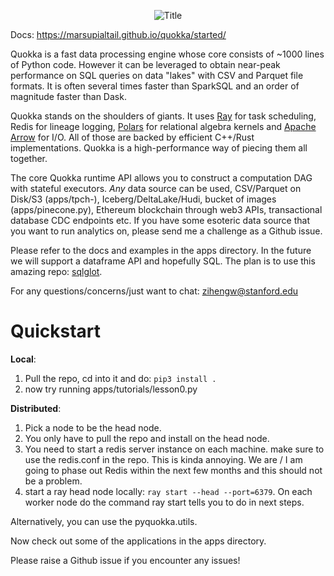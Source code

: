 <p align="center">
  <img src="https://github.com/marsupialtail/quokka/blob/master/docs/quokka-banner.png?raw=true" alt="Title"/>
</p>

Docs: https://marsupialtail.github.io/quokka/started/

Quokka is a fast data processing engine whose core consists of ~1000 lines of Python code. However it can be leveraged to obtain near-peak performance on SQL queries on data "lakes" with CSV and Parquet file formats. It is often several times faster than SparkSQL and an order of magnitude faster than Dask.

Quokka stands on the shoulders of giants. It uses [Ray](https://github.com/ray-project/ray) for task scheduling, Redis for lineage logging, [Polars](https://github.com/pola-rs/polars) for relational algebra kernels and [Apache Arrow](https://github.com/apache/arrow) for I/O. All of those are backed by efficient C++/Rust implementations. Quokka is a high-performance way of piecing them all together.

The core Quokka runtime API allows you to construct a computation DAG with stateful executors. *Any* data source can be used, CSV/Parquet on Disk/S3 (apps/tpch-), Iceberg/DeltaLake/Hudi, bucket of images (apps/pinecone.py), Ethereum blockchain through web3 APIs, transactional database CDC endpoints etc. If you have some esoteric data source that you want to run analytics on, please send me a challenge as a Github issue. 

Please refer to the docs and examples in the apps directory. In the future we will support a dataframe API and hopefully SQL. The plan is to use this amazing repo: [sqlglot](https://github.com/tobymao/sqlglot).

For any questions/concerns/just want to chat: zihengw@stanford.edu

# Quickstart

**Local**: 
1) Pull the repo, cd into it and do:
```pip3 install .```
2) now try running apps/tutorials/lesson0.py

**Distributed**:
1) Pick a node to be the head node.
2) You only have to pull the repo and install on the head node.
3) You need to start a redis server instance on each machine. make sure to use the redis.conf in the repo. This is kinda annoying. We are / I am going to phase out Redis within the next few months and this should not be a problem.
4) start a ray head node locally: ```ray start --head --port=6379```. On each worker node do the command ray start tells you to do in next steps.

Alternatively, you can use the pyquokka.utils.

Now check out some of the applications in the apps directory.

Please raise a Github issue if you encounter any issues!
